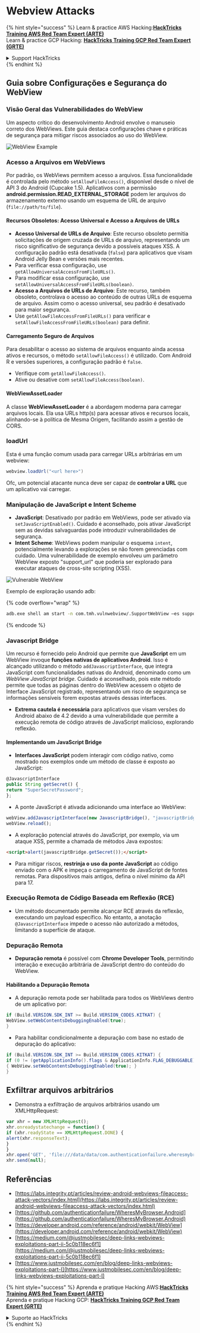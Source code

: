 # Webview Attacks

{% hint style="success" %}
Learn & practice AWS Hacking:<img src="/.gitbook/assets/arte.png" alt="" data-size="line">[**HackTricks Training AWS Red Team Expert (ARTE)**](https://training.hacktricks.xyz/courses/arte)<img src="/.gitbook/assets/arte.png" alt="" data-size="line">\
Learn & practice GCP Hacking: <img src="/.gitbook/assets/grte.png" alt="" data-size="line">[**HackTricks Training GCP Red Team Expert (GRTE)**<img src="/.gitbook/assets/grte.png" alt="" data-size="line">](https://training.hacktricks.xyz/courses/grte)

<details>

<summary>Support HackTricks</summary>

* Check the [**subscription plans**](https://github.com/sponsors/carlospolop)!
* **Join the** 💬 [**Discord group**](https://discord.gg/hRep4RUj7f) or the [**telegram group**](https://t.me/peass) or **follow** us on **Twitter** 🐦 [**@hacktricks\_live**](https://twitter.com/hacktricks\_live)**.**
* **Share hacking tricks by submitting PRs to the** [**HackTricks**](https://github.com/carlospolop/hacktricks) and [**HackTricks Cloud**](https://github.com/carlospolop/hacktricks-cloud) github repos.

</details>
{% endhint %}

## Guia sobre Configurações e Segurança do WebView

### Visão Geral das Vulnerabilidades do WebView

Um aspecto crítico do desenvolvimento Android envolve o manuseio correto dos WebViews. Este guia destaca configurações chave e práticas de segurança para mitigar riscos associados ao uso do WebView.

![WebView Example](<../../.gitbook/assets/image (1190).png>)

### **Acesso a Arquivos em WebViews**

Por padrão, os WebViews permitem acesso a arquivos. Essa funcionalidade é controlada pelo método `setAllowFileAccess()`, disponível desde o nível de API 3 do Android (Cupcake 1.5). Aplicativos com a permissão **android.permission.READ\_EXTERNAL\_STORAGE** podem ler arquivos do armazenamento externo usando um esquema de URL de arquivo (`file://path/to/file`).

#### **Recursos Obsoletos: Acesso Universal e Acesso a Arquivos de URLs**

* **Acesso Universal de URLs de Arquivo**: Este recurso obsoleto permitia solicitações de origem cruzada de URLs de arquivo, representando um risco significativo de segurança devido a possíveis ataques XSS. A configuração padrão está desativada (`false`) para aplicativos que visam Android Jelly Bean e versões mais recentes.
* Para verificar essa configuração, use `getAllowUniversalAccessFromFileURLs()`.
* Para modificar essa configuração, use `setAllowUniversalAccessFromFileURLs(boolean)`.
* **Acesso a Arquivos de URLs de Arquivo**: Este recurso, também obsoleto, controlava o acesso ao conteúdo de outras URLs de esquema de arquivo. Assim como o acesso universal, seu padrão é desativado para maior segurança.
* Use `getAllowFileAccessFromFileURLs()` para verificar e `setAllowFileAccessFromFileURLs(boolean)` para definir.

#### **Carregamento Seguro de Arquivos**

Para desabilitar o acesso ao sistema de arquivos enquanto ainda acessa ativos e recursos, o método `setAllowFileAccess()` é utilizado. Com Android R e versões superiores, a configuração padrão é `false`.

* Verifique com `getAllowFileAccess()`.
* Ative ou desative com `setAllowFileAccess(boolean)`.

#### **WebViewAssetLoader**

A classe **WebViewAssetLoader** é a abordagem moderna para carregar arquivos locais. Ela usa URLs http(s) para acessar ativos e recursos locais, alinhando-se à política de Mesma Origem, facilitando assim a gestão de CORS.

### loadUrl

Esta é uma função comum usada para carregar URLs arbitrárias em um webview:
```java
webview.loadUrl("<url here>")
```
Ofc, um potencial atacante nunca deve ser capaz de **controlar a URL** que um aplicativo vai carregar.

### **Manipulação de JavaScript e Intent Scheme**

* **JavaScript**: Desativado por padrão em WebViews, pode ser ativado via `setJavaScriptEnabled()`. Cuidado é aconselhado, pois ativar JavaScript sem as devidas salvaguardas pode introduzir vulnerabilidades de segurança.
* **Intent Scheme**: WebViews podem manipular o esquema `intent`, potencialmente levando a explorações se não forem gerenciadas com cuidado. Uma vulnerabilidade de exemplo envolveu um parâmetro WebView exposto "support\_url" que poderia ser explorado para executar ataques de cross-site scripting (XSS).

![Vulnerable WebView](<../../.gitbook/assets/image (1191).png>)

Exemplo de exploração usando adb:

{% code overflow="wrap" %}
```bash
adb.exe shell am start -n com.tmh.vulnwebview/.SupportWebView –es support_url "https://example.com/xss.html"
```
{% endcode %}

### Javascript Bridge

Um recurso é fornecido pelo Android que permite que **JavaScript** em um WebView invoque **funções nativas de aplicativos Android**. Isso é alcançado utilizando o método `addJavascriptInterface`, que integra JavaScript com funcionalidades nativas do Android, denominado como um _WebView JavaScript bridge_. Cuidado é aconselhado, pois este método permite que todas as páginas dentro do WebView acessem o objeto de Interface JavaScript registrado, representando um risco de segurança se informações sensíveis forem expostas através dessas interfaces.

* **Extrema cautela é necessária** para aplicativos que visam versões do Android abaixo de 4.2 devido a uma vulnerabilidade que permite a execução remota de código através de JavaScript malicioso, explorando reflexão.

#### Implementando um JavaScript Bridge

* **Interfaces JavaScript** podem interagir com código nativo, como mostrado nos exemplos onde um método de classe é exposto ao JavaScript:
```javascript
@JavascriptInterface
public String getSecret() {
return "SuperSecretPassword";
};
```
* A ponte JavaScript é ativada adicionando uma interface ao WebView:
```javascript
webView.addJavascriptInterface(new JavascriptBridge(), "javascriptBridge");
webView.reload();
```
* A exploração potencial através do JavaScript, por exemplo, via um ataque XSS, permite a chamada de métodos Java expostos:
```html
<script>alert(javascriptBridge.getSecret());</script>
```
* Para mitigar riscos, **restrinja o uso da ponte JavaScript** ao código enviado com o APK e impeça o carregamento de JavaScript de fontes remotas. Para dispositivos mais antigos, defina o nível mínimo da API para 17.

### Execução Remota de Código Baseada em Reflexão (RCE)

* Um método documentado permite alcançar RCE através da reflexão, executando um payload específico. No entanto, a anotação `@JavascriptInterface` impede o acesso não autorizado a métodos, limitando a superfície de ataque.

### Depuração Remota

* **Depuração remota** é possível com **Chrome Developer Tools**, permitindo interação e execução arbitrária de JavaScript dentro do conteúdo do WebView.

#### Habilitando a Depuração Remota

* A depuração remota pode ser habilitada para todos os WebViews dentro de um aplicativo por:
```java
if (Build.VERSION.SDK_INT >= Build.VERSION_CODES.KITKAT) {
WebView.setWebContentsDebuggingEnabled(true);
}
```
* Para habilitar condicionalmente a depuração com base no estado de depuração do aplicativo:
```java
if (Build.VERSION.SDK_INT >= Build.VERSION_CODES.KITKAT) {
if (0 != (getApplicationInfo().flags & ApplicationInfo.FLAG_DEBUGGABLE))
{ WebView.setWebContentsDebuggingEnabled(true); }
}
```
## Exfiltrar arquivos arbitrários

* Demonstra a exfiltração de arquivos arbitrários usando um XMLHttpRequest:
```javascript
var xhr = new XMLHttpRequest();
xhr.onreadystatechange = function() {
if (xhr.readyState == XMLHttpRequest.DONE) {
alert(xhr.responseText);
}
}
xhr.open('GET', 'file:///data/data/com.authenticationfailure.wheresmybrowser/databases/super_secret.db', true);
xhr.send(null);
```
## Referências

* [https://labs.integrity.pt/articles/review-android-webviews-fileaccess-attack-vectors/index.html](https://labs.integrity.pt/articles/review-android-webviews-fileaccess-attack-vectors/index.html)
* [https://github.com/authenticationfailure/WheresMyBrowser.Android](https://github.com/authenticationfailure/WheresMyBrowser.Android)
* [https://developer.android.com/reference/android/webkit/WebView](https://developer.android.com/reference/android/webkit/WebView)
* [https://medium.com/@justmobilesec/deep-links-webviews-exploitations-part-ii-5c0b118ec6f1](https://medium.com/@justmobilesec/deep-links-webviews-exploitations-part-ii-5c0b118ec6f1)
* [https://www.justmobilesec.com/en/blog/deep-links-webviews-exploitations-part-I](https://www.justmobilesec.com/en/blog/deep-links-webviews-exploitations-part-I)

{% hint style="success" %}
Aprenda e pratique Hacking AWS:<img src="/.gitbook/assets/arte.png" alt="" data-size="line">[**HackTricks Training AWS Red Team Expert (ARTE)**](https://training.hacktricks.xyz/courses/arte)<img src="/.gitbook/assets/arte.png" alt="" data-size="line">\
Aprenda e pratique Hacking GCP: <img src="/.gitbook/assets/grte.png" alt="" data-size="line">[**HackTricks Training GCP Red Team Expert (GRTE)**<img src="/.gitbook/assets/grte.png" alt="" data-size="line">](https://training.hacktricks.xyz/courses/grte)

<details>

<summary>Suporte ao HackTricks</summary>

* Confira os [**planos de assinatura**](https://github.com/sponsors/carlospolop)!
* **Junte-se ao** 💬 [**grupo do Discord**](https://discord.gg/hRep4RUj7f) ou ao [**grupo do telegram**](https://t.me/peass) ou **siga**-nos no **Twitter** 🐦 [**@hacktricks\_live**](https://twitter.com/hacktricks\_live)**.**
* **Compartilhe truques de hacking enviando PRs para o** [**HackTricks**](https://github.com/carlospolop/hacktricks) e [**HackTricks Cloud**](https://github.com/carlospolop/hacktricks-cloud) repositórios do github.

</details>
{% endhint %}
